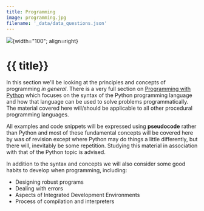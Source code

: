 ```yaml
---
title: Programming
image: programming.jpg
filename: '_data/data_questions.json'
---
```


![](../../assets/images/topics/{{image}}){width="100"; align=right}

# {{ title}}

In this section we'll be looking at the principles and concepts of programming *in general*.  There is a very full section on [Programming with Python](../python/index.md) which focuses on the syntax of the Python programming language and how that language can be used to solve problems programmatically.  The material covered here will/should be applicable to all other procedural programming languages.

All examples and code snippets will be expressed using **pseudocode** rather than Python and most of these fundamental concepts will be covered here by was of revision except where Python may do things a little differently, but there will, inevitably be some repetition.  Studying this material in association with that of the Python topic is advised.

In addition to the syntax and concepts we will also consider some good habits to develop when programming, including:

- Designing robust programs
- Dealing with errors
- Aspects of Integrated Development Environments
- Process of compilation and interpreters